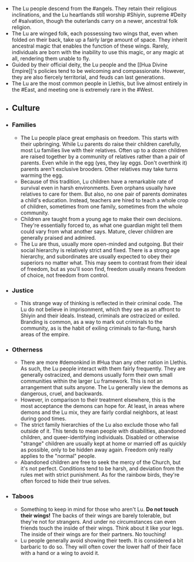 - The Lu people descend from the #angels. They retain their religious inclinations, and the Lu heartlands still worship #Shiyin, supreme #Deity of #salvation, though the outerlands carry on a newer, ancestral folk religion.
- The Lu are winged folk, each possessing two wings that, even when folded on their back, take up a fairly large amount of space. They inherit ancestral magic that enables the function of these wings. Rarely, individuals are born with the inability to use this magic, or any magic at all, rendering them unable to fly.
- Guided by their official deity, the Lu people and the [[Hua Divine Empire]]'s policies tend to be welcoming and compassionate. However, they are also fiercely territorial, and feuds can last generations.
- The Lu are the most common people in Llethis, but live almost entirely in the #East, and meeting one is extremely rare in the #West.
- ## Culture
- ### Families
	- The Lu people place great emphasis on freedom. This starts with their upbringing. While Lu parents do raise their children carefully, most Lu families live with their relatives. Often up to a dozen children are raised together by a community of relatives rather than a pair of parents. Even while in the egg (yes, they lay eggs. Don't overthink it) parents aren't exclusive brooders. Other relatives may take turns warming the egg.
	- Because of this tradition, Lu children have a remarkable rate of survival even in harsh environments. Even orphans usually have relatives to care for them. But also, no one pair of parents dominates a child's education. Instead, teachers are hired to teach a whole crop of children, sometimes from one family, sometimes from the whole community.
	- Children are taught from a young age to make their own decisions. They're essentially forced to, as what one guardian might tell them could vary from what another says. Mature, clever children are generally praised and admired.
	- The Lu are thus, usually more open-minded and outgoing. But their social hierarchy is relatively strict and fixed. There is a strong age hierarchy, and subordinates are usually expected to obey their superiors no matter what. This may seem to contrast from their ideal of freedom, but as you'll soon find, freedom usually means freedom of choice, not freedom from control.
- ### Justice
	- This strange way of thinking is reflected in their criminal code. The Lu do not believe in imprisonment, which they see as an affront to Shiyin and their ideals. Instead, criminals are ostracized or exiled. Branding is common, as a way to mark out criminals to the community, as is the habit of exiling criminals to far-flung, harsh areas of the empire.
- ### Otherness
	- There are more #demonkind in #Hua than any other nation in Llethis. As such, the Lu people interact with them fairly frequently. They are generally ostracized, and demons usually form their own small communities within the larger Lu framework. This is not an arrangement that suits anyone. The Lu generally view the demons as dangerous, cruel, and backwards.
	- However, in comparison to their treatment elsewhere, this is the most acceptance the demons can hope for. At least, in areas where demons and the Lu mix, they are fairly cordial neighbors, at least during good times.
	- The strict family hierarchies of the Lu also exclude those who fall outside of it. This tends to mean people with disabilities, abandoned children, and queer-identifying individuals. Disabled or otherwise "strange" children are usually kept at home or married off as quickly as possible, only to be hidden away again. Freedom only really applies to the "normal" people.
	- Abandoned children are free to seek the mercy of the Church, but it's not perfect. Conditions tend to be harsh, and deviation from the rules met with strict punishment. As for the rainbow birds, they're often forced to hide their true selves.
- ### Taboos
	- Something to keep in mind for those who aren't Lu. **Do not touch their wings!** The backs of their wings are barely tolerable, but they're not for strangers. And under no circumstances can even friends touch the inside of their wings. Think about it like your legs. The inside of their wings are for their partners. No touching!
	- Lu people generally avoid showing their teeth. It is considered a bit barbaric to do so. They will often cover the lower half of their face with a hand or a wing to avoid it.